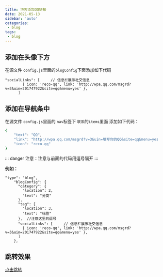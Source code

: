 ```yaml
---
title: 博客添加QQ链接
date: 2021-05-13
sidebar: 'auto'
categories:
 - blog
tags:
 - blog
---
```


<!-- more -->

## 添加在头像下方
在源文件 `config.js`里面的`blogConfig`下面添加如下代码
```
"socialLinks": [     // 信息栏展示社交信息
        { icon: 'reco-qq', link: 'http://wpa.qq.com/msgrd?v=3&uin=201747922&site=qq&menu=yes' },
      ]
```

## 添加在导航条中
在源文件 `config.js`里面的 `nav`标签下 `联系`的`items`里面 添加如下代码：


```sh
{
    "text": "QQ",
    "link": "http://wpa.qq.com/msgrd?v=3&uin=填写你的QQ&site=qq&menu=yes",
    "icon": "reco-qq"
}
```


::: danger
注意：注意与前面的代码用逗号隔开
:::

**例如：**
```
"type": "blog",
    "blogConfig": {
      "category": {
        "location": 2,
        "text": "分类"
      }, 
      "tag": {
        "location": 3,
        "text": "标签"
      },  //注意这里的逗号
      "socialLinks": [     // 信息栏展示社交信息
        { icon: 'reco-qq', link: 'http://wpa.qq.com/msgrd?v=3&uin=201747922&site=qq&menu=yes' },
      ]
    },

```


## 跳转效果

[点击跳转](http://wpa.qq.com/msgrd?v=3&uin=201747922&site=qq&menu=yes)